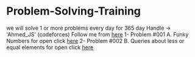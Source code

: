 # Problem-Solving-Training
we will solve 1 or more problems every day for 365 day
Handle -> 'Ahmed_JS' (codeforces) Follow me from <a href='https://codeforces.com/profile/Ahmed_JS'>here</a>
1- Problem #001 A. Funky Numbers for open click <a href='https://codeforces.com/problemset/problem/192/A'>here</a>
2- Problem #002 B. Queries about less or equal elements  for open click  <a href='https://codeforces.com/problemset/problem/600/B'>here</a>
